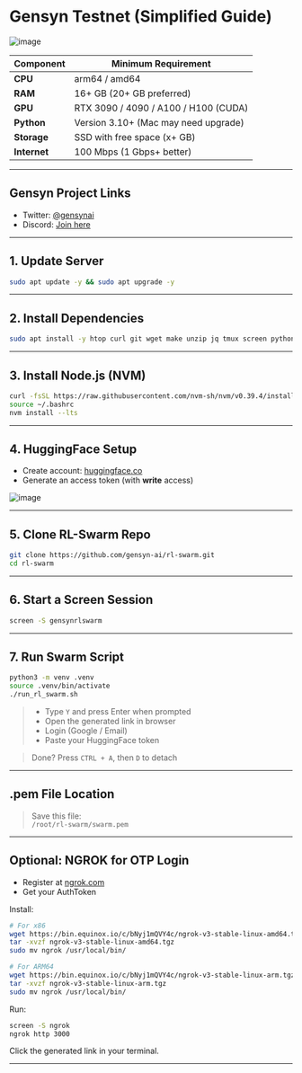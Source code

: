 # Gensyn Testnet (Simplified Guide)

![image](https://github.com/user-attachments/assets/9a714d4c-645d-49b3-a3ce-c2a3095058cc)

| Component     | Minimum Requirement        |
|---------------|----------------------------|
| **CPU**       | arm64 / amd64              |
| **RAM**       | 16+ GB (20+ GB preferred)  |
| **GPU**       | RTX 3090 / 4090 / A100 / H100 (CUDA) |
| **Python**    | Version 3.10+ (Mac may need upgrade) |
| **Storage**   | SSD with free space (x+ GB) |
| **Internet**  | 100 Mbps (1 Gbps+ better)  |

---

## Gensyn Project Links
- Twitter: [@gensynai](https://x.com/gensynai)  
- Discord: [Join here](https://discord.com/invite/bgyDTy39jZ)
---

## 1. Update Server

```bash
sudo apt update -y && sudo apt upgrade -y
```

---

## 2. Install Dependencies

```bash
sudo apt install -y htop curl git wget make unzip jq tmux screen python3 python3-venv python3-pip lz4 build-essential libssl-dev pkg-config ncdu yarn
```

---

## 3. Install Node.js (NVM)

```bash
curl -fsSL https://raw.githubusercontent.com/nvm-sh/nvm/v0.39.4/install.sh | bash
source ~/.bashrc
nvm install --lts
```

---

## 4. HuggingFace Setup

- Create account: [huggingface.co](https://huggingface.co/)
- Generate an access token (with **write** access)

![image](https://github.com/user-attachments/assets/dc54f075-915c-438c-a3b7-9c11b55d7c8f)

---

## 5. Clone RL-Swarm Repo

```bash
git clone https://github.com/gensyn-ai/rl-swarm.git
cd rl-swarm
```

---

## 6. Start a Screen Session

```bash
screen -S gensynrlswarm
```

---

## 7. Run Swarm Script

```bash
python3 -m venv .venv
source .venv/bin/activate
./run_rl_swarm.sh
```

> - Type `Y` and press Enter when prompted  
> - Open the generated link in browser  
> - Login (Google / Email)  
> - Paste your HuggingFace token

> Done? Press `CTRL + A`, then `D` to detach

---

## .pem File Location

> Save this file:  
> `/root/rl-swarm/swarm.pem`

---

## Optional: NGROK for OTP Login

- Register at [ngrok.com](https://ngrok.com/)
- Get your AuthToken

Install:

```bash
# For x86
wget https://bin.equinox.io/c/bNyj1mQVY4c/ngrok-v3-stable-linux-amd64.tgz
tar -xvzf ngrok-v3-stable-linux-amd64.tgz
sudo mv ngrok /usr/local/bin/

# For ARM64
wget https://bin.equinox.io/c/bNyj1mQVY4c/ngrok-v3-stable-linux-arm.tgz
tar -xvzf ngrok-v3-stable-linux-arm.tgz
sudo mv ngrok /usr/local/bin/
```

Run:

```bash
screen -S ngrok
ngrok http 3000
```

Click the generated link in your terminal.

---
